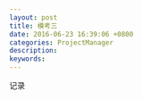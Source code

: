 ```yaml
---
layout: post
title: 模考三
date: 2016-06-23 16:39:06 +0800
categories: ProjectManager
description: 
keywords: 
---
```


记录
